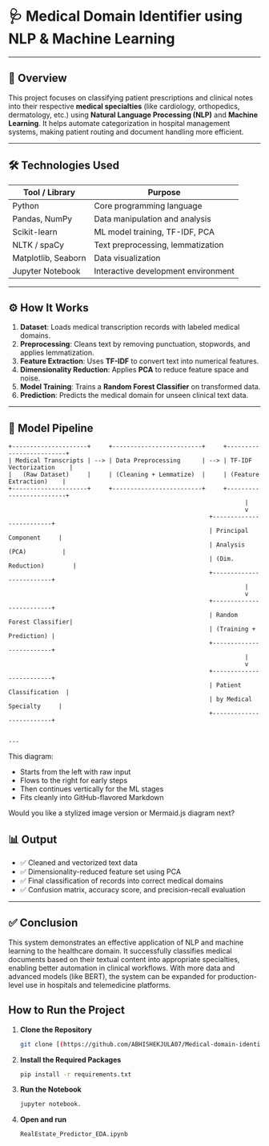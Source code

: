 # 🩺 Medical Domain Identifier using NLP & Machine Learning

---

## 📖 Overview

This project focuses on classifying patient prescriptions and clinical notes into their respective **medical specialties** (like cardiology, orthopedics, dermatology, etc.) using **Natural Language Processing (NLP)** and **Machine Learning**. It helps automate categorization in hospital management systems, making patient routing and document handling more efficient.

---

## 🛠️ Technologies Used

| Tool / Library     | Purpose                                      |
|--------------------|----------------------------------------------|
| Python             | Core programming language                    |
| Pandas, NumPy      | Data manipulation and analysis               |
| Scikit-learn       | ML model training, TF-IDF, PCA               |
| NLTK / spaCy       | Text preprocessing, lemmatization            |
| Matplotlib, Seaborn| Data visualization                           |
| Jupyter Notebook   | Interactive development environment          |

---

## ⚙️ How It Works

1. **Dataset**: Loads medical transcription records with labeled medical domains.
2. **Preprocessing**: Cleans text by removing punctuation, stopwords, and applies lemmatization.
3. **Feature Extraction**: Uses **TF-IDF** to convert text into numerical features.
4. **Dimensionality Reduction**: Applies **PCA** to reduce feature space and noise.
5. **Model Training**: Trains a **Random Forest Classifier** on transformed data.
6. **Prediction**: Predicts the medical domain for unseen clinical text data.

---

## 🧠 Model Pipeline

```plaintext
+---------------------+     +-------------------------+     +-------------------------+
| Medical Transcripts | --> | Data Preprocessing      | --> | TF-IDF Vectorization    |
|   (Raw Dataset)     |     | (Cleaning + Lemmatize)  |     | (Feature Extraction)    |
+---------------------+     +-------------------------+     +-------------------------+
                                                                  |
                                                                  v
                                                        +-------------------------+
                                                        | Principal Component     |
                                                        | Analysis (PCA)          |
                                                        | (Dim. Reduction)        |
                                                        +-------------------------+
                                                                  |
                                                                  v
                                                        +-------------------------+
                                                        | Random Forest Classifier|
                                                        | (Training + Prediction) |
                                                        +-------------------------+
                                                                  |
                                                                  v
                                                        +-------------------------+
                                                        | Patient Classification  |
                                                        | by Medical Specialty     |
                                                        +-------------------------+


---
```
This diagram:
- Starts from the left with raw input
- Flows to the right for early steps
- Then continues vertically for the ML stages
- Fits cleanly into GitHub-flavored Markdown

Would you like a stylized image version or Mermaid.js diagram next?

 
## 📊 Output

- ✅ Cleaned and vectorized text data
- ✅ Dimensionality-reduced feature set using PCA
- ✅ Final classification of records into correct medical domains
- ✅ Confusion matrix, accuracy score, and precision-recall evaluation

---

## ✅ Conclusion

This system demonstrates an effective application of NLP and machine learning to the healthcare domain. It successfully classifies medical documents based on their textual content into appropriate specialties, enabling better automation in clinical workflows. With more data and advanced models (like BERT), the system can be expanded for production-level use in hospitals and telemedicine platforms.

##  How to Run the Project

1. **Clone the Repository**
   ```bash
   git clone [(https://github.com/ABHISHEKJULA07/Medical-domain-identification-NLP)]
2. **Install the Required Packages**
   ```bash
   pip install -r requirements.txt
3. **Run the Notebook**
   ```bash
   jupyter notebook.
4. **Open and run**
   ```bash
   RealEstate_Predictor_EDA.ipynb
